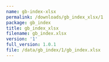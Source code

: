 ```yaml
---
name: gb-index-xlsx
permalink: /downloads/gb_index_xlsx/1
package: gb_index
title: gb_index_xlsx
filename: gb_index.xlsx
version: '1'
full_version: 1.0.1
file: /data/gb_index/1/gb_index.xlsx
---
```

